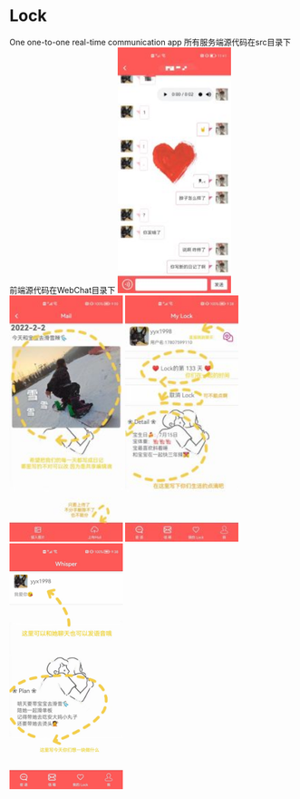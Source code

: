 # Lock
One one-to-one real-time communication app
所有服务端源代码在src目录下
前端源代码在WebChat目录下
<img src="https://raw.githubusercontent.com/Lzppp1999/Lock/master/image_show/show4.jpg" width="200px">
<img src="https://raw.githubusercontent.com/Lzppp1999/Lock/master/image_show/show3.jpg" width="200px">
<img src="https://raw.githubusercontent.com/Lzppp1999/Lock/master/image_show/show2.jpg" width="200px">
<img src="https://raw.githubusercontent.com/Lzppp1999/Lock/master/image_show/show1.jpg" width="200px">

